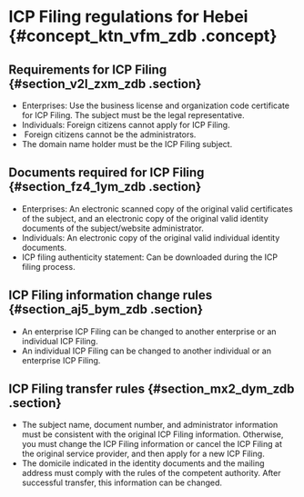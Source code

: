 # ICP Filing regulations for Hebei {#concept_ktn_vfm_zdb .concept}

## Requirements for ICP Filing {#section_v2l_zxm_zdb .section}

-   Enterprises: Use the business license and organization code certificate for ICP Filing. The subject must be the legal representative.
-   Individuals: Foreign citizens cannot apply for ICP Filing.
-    Foreign citizens cannot be the administrators.
-   The domain name holder must be the ICP Filing subject.

## Documents required for ICP Filing {#section_fz4_1ym_zdb .section}

-   Enterprises: An electronic scanned copy of the original valid certificates of the subject, and an electronic copy of the original valid identity documents of the subject/website administrator.
-   Individuals: An electronic copy of the original valid individual identity documents.
-   ICP filing authenticity statement: Can be downloaded during the ICP filing process.

## ICP Filing information change rules {#section_aj5_bym_zdb .section}

-   An enterprise ICP Filing can be changed to another enterprise or an individual ICP Filing.
-   An individual ICP Filing can be changed to another individual or an enterprise ICP Filing.

## ICP Filing transfer rules {#section_mx2_dym_zdb .section}

-   The subject name, document number, and administrator information must be consistent with the original ICP Filing information. Otherwise, you must change the ICP Filing information or cancel the ICP Filing at the original service provider, and then apply for a new ICP Filing.
-   The domicile indicated in the identity documents and the mailing address must comply with the rules of the competent authority. After successful transfer, this information can be changed.

